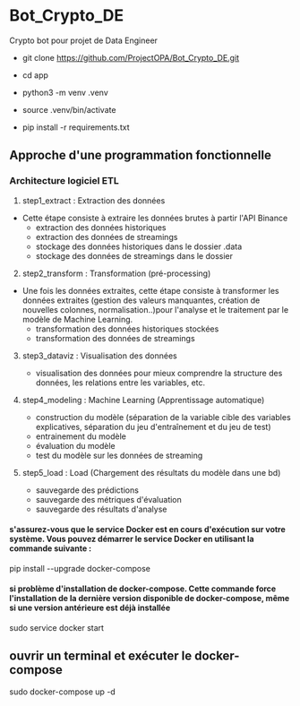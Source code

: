 # Bot_Crypto_DE
Crypto bot pour projet de Data Engineer

- git clone https://github.com/ProjectOPA/Bot_Crypto_DE.git

- cd app

- python3 -m venv .venv

- source .venv/bin/activate

- pip install -r requirements.txt

## Approche d'une programmation fonctionnelle
### Architecture logiciel ETL
1. step1_extract : Extraction des données
- Cette étape consiste à extraire les données brutes à partir  l'API Binance 
    - extraction des données historiques
    - extraction des données de streamings
    - stockage des données historiques dans le dossier .data
    - stockage des données de streamings dans le dossier 

2. step2_transform : Transformation (pré-processing)
- Une fois les données extraites, cette étape consiste à transformer les données extraites (gestion des valeurs manquantes, création de nouvelles colonnes, normalisation..)pour l'analyse et le traitement par le modèle de Machine Learning. 
    - transformation des données historiques stockées
    - transformation des données de streamings 

3. step3_dataviz : Visualisation des données
    - visualisation des données pour mieux comprendre la structure des données, les relations entre les variables, etc. 

4. step4_modeling : Machine Learning (Apprentissage automatique) 
    - construction du modèle (séparation de la variable cible des variables explicatives, séparation du jeu d'entraînement et du jeu de test)
    - entrainement du modèle
    - évaluation du modèle
    - test du modèle sur les données de streaming

5. step5_load : Load (Chargement des résultats du modèle dans une bd)
    - sauvegarde des prédictions
    - sauvegarde des métriques d'évaluation
    - sauvegarde des résultats d'analyse

#### s'assurez-vous que le service Docker est en cours d'exécution sur votre système. Vous pouvez démarrer le service Docker en utilisant la commande suivante :
pip install --upgrade docker-compose

#### si problème d'installation de docker-compose.  Cette commande force l'installation de la dernière version disponible de docker-compose, même si une version antérieure est déjà installée
sudo service docker start

## ouvrir un terminal et exécuter le docker-compose
sudo docker-compose up -d

<!-- ## accès au terminal ubuntu
docker exec -it ubuntu-project-api-binance bash


## éteindre docker-compose
sudo docker-compose down

